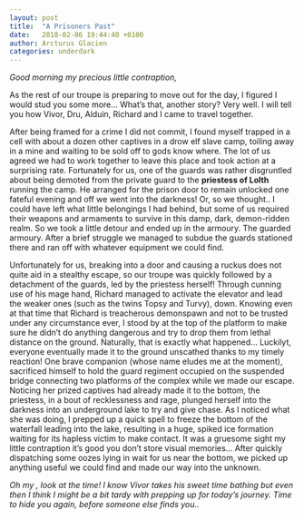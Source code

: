 ```yaml
---
layout: post
title:  "A Prisoners Past"
date:   2018-02-06 19:44:40 +0100
author: Arcturus Glacien
categories: underdark
---
```

_Good morning my precious little contraption,_

As the rest of our troupe is preparing to move out for the day, I figured I would stud you some more... What’s that, another story? Very well. I will tell you how Vivor, Dru, Alduin, Richard and I came to travel together. 

After being framed for a crime I did not commit, I found myself trapped in a cell with about a dozen other captives in a drow elf slave camp, toiling away in a mine and waiting to be sold off to gods know where. The lot of us agreed we had to work together to leave this place and took action at a surprising rate. Fortunately for us, one of the guards was rather disgruntled about being demoted from the private guard to the __priestess of Lolth__ running the camp. He arranged for the prison door to remain unlocked one fateful evening and off we went into the darkness! Or, so we thought.. I could have left what little belongings I had behind, but some of us required their weapons and armaments to survive in this damp, dark, demon-ridden realm. So we took a little detour and ended up in the armoury. The guarded armoury. After a brief struggle we managed to subdue the guards stationed there and ran off with whatever equipment we could find.  

Unfortunately for us, breaking into a door and causing a ruckus does not quite aid in a stealthy escape, so our troupe was quickly followed by a detachment of the guards, led by the priestess herself! Through cunning use of his mage hand, Richard managed to activate the elevator and lead the weaker ones (such as the twins Topsy and Turvy), down. Knowing even at that time that Richard is treacherous demonspawn and not to be trusted under any circumstance ever, I stood by at the top of the platform to make sure he didn’t do anything dangerous and try to drop them from lethal distance on the ground. Naturally, that is exactly what happened... Luckilyt, everyone eventually made it to the ground unscathed thanks to my timely reaction! One brave companion (whose name eludes me at the moment), sacrificed himself to hold the guard regiment occupied on the suspended bridge connecting two platforms of the complex while we made our escape. Noticing her prized captives had already made it to the bottom, the priestess, in a bout of recklessness and rage, plunged herself into the darkness into an underground lake to try and give chase. As I noticed what she was doing, I prepped up a quick spell to freeze the bottom of the waterfall leading into the lake, resulting in a huge, spiked ice formation waiting for its hapless victim to make contact. It was a gruesome sight my little contraption it’s good you don’t store visual memories... After quickly dispatching some oozes lying in wait for us near the bottom, we picked up anything useful we could find and made our way into the unknown. 

_Oh my , look at the time! I know Vivor takes his sweet time bathing but even then I think I might be a bit tardy with prepping up for today’s journey. Time to hide you again, before someone else finds you.._
